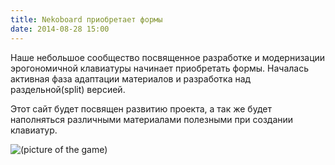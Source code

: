```yaml
---
title: Nekoboard приобретает формы
date: 2014-08-28 15:00
---
```


Наше небольшое сообщество посвященное разработке и модернизации эрогономичной клавиатуры начинает приобретать формы. Началась активная фаза адаптации материалов и разработка над раздельной(split) версией. 

Этот сайт будет посвящен развитию проекта, а так же будет наполняться различными материалами полезными при создании клавиатур.

![(picture of the game)](images/neko_board_layout.png)